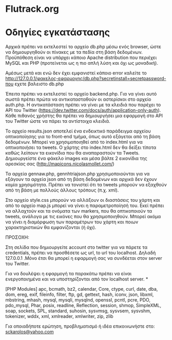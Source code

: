 Flutrack.org
============

Οδηγίες εγκατάστασης
============

Αρχικά πρέπει να εκτελεστεί το αρχείο db.php μέσω ενός browser, ώστε να δημιουργηθούν οι πίνακες με τα πεδία στη βάση δεδομένων. 
Προϋπόθεση είναι να υπάρχει κάποιο Apache distribution που περιέχει MySQL και PHP (προτείνεται ως η πιο απλή λύση και όχι ως μοναδική).

Αμέσως μετά και ενώ δεν έχει εμφανιστεί κάποιο error καλείτε το http://127.0.0.1/φακελος-εφαρμογης/db.php?secretinstall=secretpassword-που εχετε βαλειστο db.php


Έπειτα πρέπει να εκτελεστεί το αρχείο backend.php. Για να γίνει αυτό σωστά πρέπει πρώτα να αντικατασταθούν οι αστερίσκοι στο αρχείο
auth.php. Η αντικατάσταση πρέπει να γίνει με τα κλειδιά που παρέχει το API του Twitter (https://dev.twitter.com/docs/auth/application-only-auth). 
Κάθε πιθανός χρήστης θα πρέπει να δημιουργήσει μια εφαρμογή στο API του Twitter ώστε να πάρει τα αντίστοιχα κλειδιά.


Το αρχείο results.json αποτελεί ένα ενδεικτικό παράδειγμα αρχείου οπτικοποίησης για το front-end τμήμα, όπως αυτό εξάγεται από τη βάση δεδομένων.
Μπορεί να χρησιμοποιηθεί από το index.html για να οπτικοποιήσει τα tweets. Ο χάρτης στο index.html δεν θα δείξει τίποτα καθώς 
λείπουν τα εικονίδια που θα αναπαραστούν τα Tweets. Δημιουργείστε ένα φάκελο images και μέσα βάλτε 2 εικονίδια της αρεσκίας σας (http://mapicons.nicolasmollet.com/) 


Τα αρχεία gennaw.php, gennhtriajson.php χρησιμοποιούνται για να εξάγουν τα αρχεία json από τη βάση δεδομένων και αρχικά δεν έχουν καμία χρησιμότητα.
Πρέπει να τονιστεί ότι τα tweets μπορούν να εξαχθούν από τη βάση με πολλούς άλλους τρόπους (π.χ. xml).

Στο αρχείο style.css μπορούν να αλλάξουν οι διαστάσεις του χάρτη και από το αρχείο map.js μπορεί να γίνει η παραμετροποίησή του. Εκεί πρέπει να αλλαχτούν και τα ονόματα
των markers, που θα οπτικοποιούν τα tweets, ανάλογα με τις εικόνες που θα χρησιμοποιηθούν. Μπορεί ακόμα να γίνει η διαμόρφωση των παραμέτρων
του χάρτη και ποιων χαρακτηριστικών θα εμφανίζονται (ή όχι).

ΠΡΟΣΟΧΗ:

Στη σελίδα που δημιουργείτε account στο twitter για να πάρετε τα credentials, πρέπει να προσθέσετε ως url, to url του localhost. Δηλαδή 127.0.0.1 .Μόνο έτσι θα μπορεί η εφαρμογή σας να συνδέεται στον server του Twitter.

Για να δουλέψει η εφαρμογή τα παρακάτω πρέπει να είναι ενεργοποιημένα και να υποστηρίζονται από τον localhost server. *
 
[PHP Modules]
apc,
bcmath,
bz2,
calendar,
Core,
ctype,
curl,
date,
dba,
dom,
ereg,
exif,
fileinfo,
filter,
ftp,
gd,
gettext,
hash,
iconv,
json,
libxml,
mbstring,
mhash,
mysql,
mysqli,
mysqlnd,
openssl,
pcntl,
pcre,
PDO,
pdo_mysql,
Phar,
posix,
readline,
Reflection,
session,
shmop,
SimpleXML,
soap,
sockets,
SPL,
standard,
suhosin,
sysvmsg,
sysvsem,
sysvshm,
tokenizer,
wddx,
xml,
xmlreader,
xmlwriter,
zip,
zlib

Για οποιαδήποτε ερώτηση, προβληματισμό ή ιδέα επικοινωνήστε στο: sckarolos@yahoo.com

